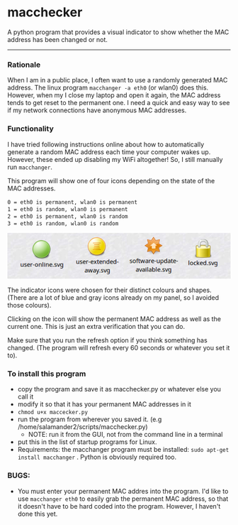 # macchecker

A python program that provides a visual indicator to show whether the MAC address has been changed or not. 

-----

### Rationale
When I am in a public place, I often want to use a randomly generated MAC address. The linux program `macchanger -a eth0` (or wlan0) does this. However, when my I close my laptop and open it again, the MAC address tends to get reset to the permanent one. I need a quick and easy way to see if my network connections have anonymous MAC addresses.

### Functionality

I have tried following instructions online about how to automatically generate a random MAC address each time your computer wakes up. However, these ended up disabling my WiFi altogether! So, I still manually run `macchanger`.

This program will show one of four icons depending on the state of the MAC addresses. 

    0 = eth0 is permanent, wlan0 is permanent
    1 = eth0 is random, wlan0 is permanent
    2 = eth0 is permanent, wlan0 is random
    3 = eth0 is random, wlan0 is random

![my icons](https://github.com/salamander2/macchecker/blob/master/macchecker_icons.png)

The indicator icons were chosen for their distinct colours and shapes. (There are a lot of blue and gray icons already on my panel, so I avoided those colours).

Clicking on the icon will show the permanent MAC address as well as the current one. This is just an extra verification that you can do.

Make sure that you run the refresh option if you think something has changed. (The program will refresh every 60 seconds or whatever you set it to).

### To install this program

* copy the program and save it as macchecker.py or whatever else you call it
* modify it so that it has your permanent MAC addresses in it
* `chmod u+x maccecker.py`
* run the program from wherever you saved it. (e.g /home/salamander2/scripts/macchecker.py)
   * NOTE: run it from the GUI, not from the command line in a terminal
* put this in the list of startup programs for Linux.
* Requirements: the macchanger program must be installed: `sudo apt-get install macchanger` .  Python is obviously required too.

### BUGS:
* You must enter your permanent MAC addres into the program. I'd like to use `macchanger eth0` to easily grab the permanent MAC address, so that it doesn't have to be hard coded into the program. However, I haven't done this yet.
